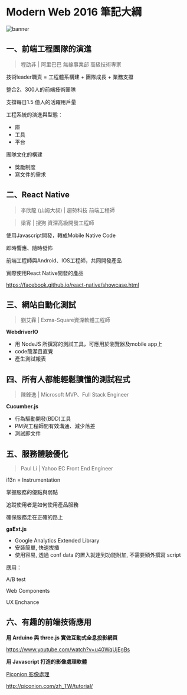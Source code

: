 # Modern Web 2016 筆記大綱

![banner](https://github.com/krmfla/research-lab/blob/master/images/modernweb.jpg "modern web 2016")

## 一、前端工程團隊的演進
>程劭非 | 阿里巴巴 無線事業部 高級技術專家

技術leader職責 = 工程體系構建 + 團隊成長 + 業務支撐

整合2、300人的前端技術團隊

支撐每日1.5 億人的活躍用戶量

工程系統的演進與型態：
  * 庫
  * 工具
  * 平台
  
團隊文化的構建
  * 獎勵制度
  * 寫文件的需求

## 二、React Native
>李欣龍 (山姆大叔) | 趨勢科技 前端工程師

>梁宵 | 搜狗 資深高級開發工程師

使用Javascript開發，轉成Mobile Native Code

即時響應、隨時發佈

前端工程師與Android、IOS工程師，共同開發產品

實際使用React Native開發的產品

https://facebook.github.io/react-native/showcase.html

## 三、網站自動化測試
>劉艾霖 | Exma-Square資深軟體工程師

**WebdriverIO**
  * 用 NodeJS 所撰寫的測試工具，可應用於瀏覽器及mobile app上
  * code簡潔且直覺
  * 產生測試報表

## 四、所有人都能輕鬆讀懂的測試程式
>陳鋒逸 | Microsoft MVP、Full Stack Engineer

**Cucumber.js**
  * 行為驅動開發(BDD)工具
  * PM與工程師間有效溝通、減少落差
  * 測試即文件

## 五、服務體驗優化
>Paul Li | Yahoo EC Front End Engineer

i13n = Instrumentation

掌握服務的優點與弱點

追蹤使用者是如何使用產品服務

確保服務走在正確的路上

**gaExt.js**
  * Google Analytics Extended Library
  * 安裝簡單, 快速拔插
  * 使用容易, 透過 conf data 的置入就達到功能附加, 不需要額外撰寫 script

應用：

A/B test

Web Components

UX Enchance

## 六、有趣的前端技術應用

<b>用 Arduino 與 three.js 實做互動式全息投影網頁</b>

https://www.youtube.com/watch?v=u40WqUjEgBs

<b>用 Javascript 打造的影像處理軟體</b>

[Piconion 影像處理](https://chrome.google.com/webstore/detail/piconion-photo-editor/mggbmdmggklbdgibmojleenhklmieifd?hl=zh-TW&_asi=1)

http://piconion.com/zh_TW/tutorial/

